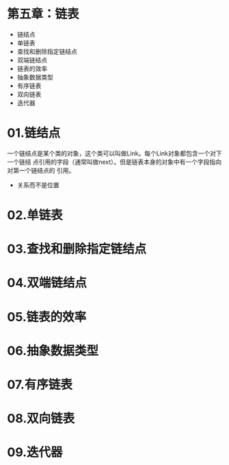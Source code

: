 # 第五章：链表
* 链结点
* 单链表
* 查找和删除指定链结点
* 双端链结点
* 链表的效率
* 抽象数据类型
* 有序链表
* 双向链表
* 迭代器


# 01.链结点
一个链结点是某个类的对象，这个类可以叫做Link。每个Link对象都包含一个对下一个链结
点引用的字段（通常叫做next）。但是链表本身的对象中有一个字段指向对第一个链结点的
引用。

* 关系而不是位置

# 02.单链表
# 03.查找和删除指定链结点
# 04.双端链结点
# 05.链表的效率
# 06.抽象数据类型
# 07.有序链表
# 08.双向链表
# 09.迭代器


